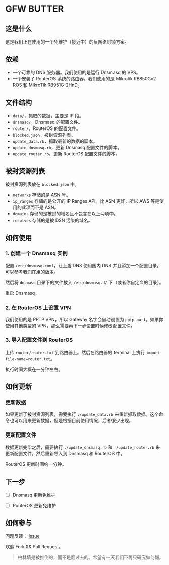 GFW BUTTER
==========

这是什么
--------

这是我们正在使用的一个免维护（接近中）的反网络封锁方案。

依赖
----

- 一个可靠的 DNS 服务器。我们使用的是运行 Dnsmasq 的 VPS。
- 一个安装了 RouterOS 系统的路由器。我们使用的是 Mikrotik RB850Gx2 ROS 和 MikroTik RB951G-2HnD。


文件结构
--------

- `data/`，抓取的数据，主要是 IP 段。
- `dnsmasq/`，Dnsmasq 的配置文件。
- `router/`，RouterOS 的配置文件。
- `blocked.json`，被封资源列表。
- `update_data.rb`，抓取最新的数据的脚本。
- `update_dnsmasq.rb`，更新 Dnsmasq 配置文件的脚本。
- `update_router.rb`，更新 RouterOS 配置文件的脚本。

被封资源列表
------------

被封资源列表放在 `blocked.json` 中。

- `networks` 存储的是 ASN 号。
- `ip_ranges` 存储的是公开的 IP Ranges API。比 ASN 更好，所以 AWS 等是使用的此项而不是 ASN。
- `domains` 存储的是被封的域名且不包含在以上两项中。
- `resolves` 存储的是被 DSN 污染的域名。

如何使用
--------

### 1. 创建一个 Dnsmasq 实例

配置 `/etc/dnsmasq.conf`，让上游 DNS 使用国内 DNS 并且添加一个配置目录。可以参考[我们在用的版本](https://gist.github.com/pragbyte/cf499ad301b78689d256)。

然后将 `dnsmasq` 目录下的文件放入 `/etc/dnsmasq.d/` 下（或者你自定义的目录）。

重启 Dnsmasq。

### 2. 在 RouterOS 上设置 VPN

我们使用的是 PPTP VPN，所以 Gateway 名字会自动设置为 `pptp-out1`。如果你使用其他类型的 VPN，那么需要再下一步设置时候修改配置文件。

### 3. 导入配置文件到 RouterOS

上传 `router/router.txt` 到路由器上。然后在路由器的 terminal 上执行 `import file-name=router.txt`。

执行时间大概在一分钟左右。

如何更新
--------

### 更新数据

如果更新了被封资源列表，需要执行 `./update_data.rb` 来重新抓取数据。这个命令也可以用来更新数据，但是根据目前使用情况，后者很少出现。

### 更新配置文件

数据更新完毕之后，需要执行 `./update_dnsmasq.rb` 和 `./update_router.rb` 来更新配置文件。然后重新导入到 Dnsmasq 和 RouterOS 中。

RouterOS 更新时间约一分钟。

下一步
------

- [ ] Dnsmasq 更新免维护
- [ ] RouterOS 更新免维护


如何参与
--------

问题反馈： [Issue](https://github.com/pragbyte/gfw-butter/issues)

欢迎 Fork && Pull Request。

> 柏林墙是被推倒的，而不是翻过去的。希望有一天我们不再只研究如何翻。
